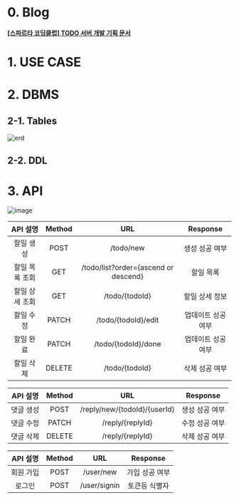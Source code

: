# 0. Blog
**[[스파르타 코딩클럽] TODO 서버 개발 기획 문서](https://strawberryrabbit.tistory.com/6)**
# 1. USE CASE
# 2. DBMS
## 2-1. Tables
![erd](https://github.com/ddalkyTokky/KotlinSpring_TODO_Backend/assets/47583083/c97c9d9a-9f9a-4788-a585-be762c30e980)
## 2-2. DDL
# 3. API
![image](https://github.com/ddalkyTokky/KotlinSpring_TODO_Backend/assets/47583083/83f8bd8b-c2e2-48df-912b-61aa3ecb2b82)

|API 설명|Method|URL|Response|
|:---:|:---:|:---:|:---:|
|할일 생성|POST|/todo/new|생성 성공 여부|
|할일 목록 조회|GET|/todo/list?order={ascend or descend}|할일 목록|
|할일 상세 조회|GET|/todo/{todoId}|할일 상세 정보|
|할일 수정|PATCH|/todo/{todoId}/edit|업데이트 성공 여부|
|할일 완료|PATCH|/todo/{todoId}/done|업데이트 성공 여부|
|할일 삭제|DELETE|/todo/{todoId}|삭제 성공 여부|

|API 설명|Method|URL|Response|
|:---:|:---:|:---:|:---:|
|댓글 생성|POST|/reply/new/{todoId}/{userId}|생성 성공 여부|
|댓글 수정|PATCH|/reply/{replyId}|수정 성공 여부|
|댓글 삭제|DELETE|/reply/{replyId}|삭제 성공 여부|

|API 설명|Method|URL|Response|
|:---:|:---:|:---:|:---:|
|회원 가입|POST|/user/new|가입 성공 여부|
|로그인|POST|/user/signin|토큰등 식별자|
